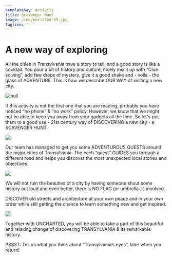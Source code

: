 ```yaml
---
templateKey: activity
title: Scavenger Hunt
image: /img/untitled-59.jpg
tagline: '  '
---
```

# A new way of exploring

All the cities in Transylvania have a story to tell, and a good story is like a cocktail. You pour a bit of history and culture, nicely mix it up with “Clue solving”, add few drops of mystery, give it a good shake and - voilà - the glass of ADVENTURE. This is how we describe OUR WAY of visiting a new city.

![null](/img/rumænien-270317-15626.jpg)

If this activity is not the first one that you are reading, probably you have noticed “no phone” & “no work” policy. However, we know that we might not be able to keep you away from your gadgets all the time. So let's put them to a good use - 21st century way of DISCOVERING a new city - a SCAVENGER HUNT. 

![](/img/asger-scavanger.jpg)

Our team has managed to get you some ADVENTUROUS QUESTS around the major cities of Transylvania. The each “quest” GUIDES you through a different road and helps you discover the most unexpected local stories and objectives. 

![](/img/rumænien-270317-15638.jpg)

We will not ruin the beauties of a city by having someone shout some history out loud and even better, there is NO FLAG (or umbrella☺) involved. 

DISCOVER old streets and architecture at your own peace and in your own order while still getting the chance to learn something new and get inspired. 

![](/img/dsc_0438.jpg)

Together with UNCHARTED, you will be able to take a part of this beautiful and relaxing change of discovering TRANSYLVANIA & its remarkable history. 

PSSST: Tell us what you think about “Transylvania’s eyes”, later when you return!
